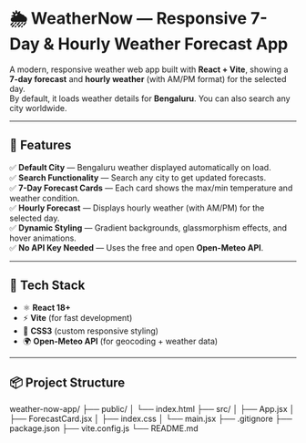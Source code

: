 <!-- # Weather Forecast App

This is a simple React + Vite app that shows a 7-day forecast.
- Default city: Bengaluru
- Search by city name: shows 7-day forecast for queried city
- Uses Open-Meteo (no API key required)

Run locally:
```bash
npm install
npm run dev
```
Open http://localhost:5173 -->
# 🌦️ WeatherNow — Responsive 7-Day & Hourly Weather Forecast App

A modern, responsive weather web app built with **React + Vite**, showing a **7-day forecast** and **hourly weather** (with AM/PM format) for the selected day.  
By default, it loads weather details for **Bengaluru**. You can also search any city worldwide.

---

## 🚀 Features

✅ **Default City** — Bengaluru weather displayed automatically on load.  
✅ **Search Functionality** — Search any city to get updated forecasts.  
✅ **7-Day Forecast Cards** — Each card shows the max/min temperature and weather condition.  
✅ **Hourly Forecast** — Displays hourly weather (with AM/PM) for the selected day.   
✅ **Dynamic Styling** — Gradient backgrounds, glassmorphism effects, and hover animations.  
✅ **No API Key Needed** — Uses the free and open **Open-Meteo API**.  

---

## 🧠 Tech Stack

- ⚛️ **React 18+**
- ⚡ **Vite** (for fast development)
- 🎨 **CSS3** (custom responsive styling)
- 🌍 **Open-Meteo API** (for geocoding + weather data)

---

## 📦 Project Structure


weather-now-app/
├── public/
│ └── index.html
├── src/
│ ├── App.jsx
│ ├── ForecastCard.jsx
│ ├── index.css
│ └── main.jsx
├── .gitignore
├── package.json
├── vite.config.js
└── README.md